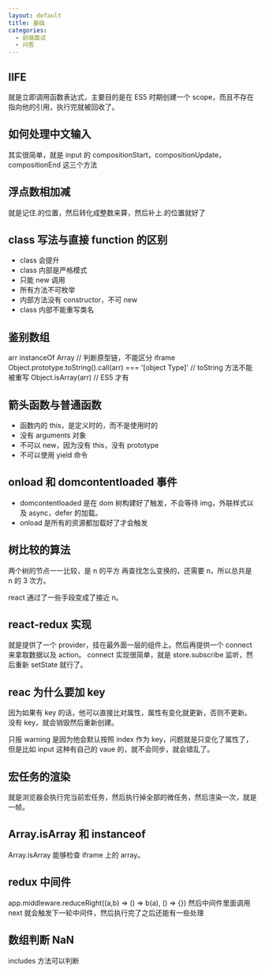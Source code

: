 ```yaml
---
layout: default
title: 基础
categories:
  - 前端面试
  - 问答
---
```


## IIFE

就是立即调用函数表达式，主要目的是在 ES5 时期创建一个 scope，而且不存在指向他的引用，执行完就被回收了。

## 如何处理中文输入

其实很简单，就是 input 的 compositionStart，compositionUpdate，compositionEnd 这三个方法

## 浮点数相加减

就是记住.的位置，然后转化成整数来算，然后补上.的位置就好了

## class 写法与直接 function 的区别

- class 会提升
- class 内部是严格模式
- 只能 new 调用
- 所有方法不可枚举
- 内部方法没有 constructor，不可 new
- class 内部不能重写类名

## 鉴别数组

arr instanceOf Array // 判断原型链，不能区分 iframe
Object.prototype.toString().call(arr) === '[object Type]' // toString 方法不能被重写
Object.isArray(arr) // ES5 才有

## 箭头函数与普通函数

- 函数内的 this，是定义时的，而不是使用时的
- 没有 arguments 对象
- 不可以 new，因为没有 this，没有 prototype
- 不可以使用 yield 命令

## onload 和 domcontentloaded 事件

- domcontentloaded 是在 dom 树构建好了触发，不会等待 img，外联样式以及 async，defer 的加载。
- onload 是所有的资源都加载好了才会触发

## 树比较的算法

两个树的节点一一比较，是 n 的平方
再查找怎么变换的，还需要 n，所以总共是 n 的 3 次方。

react 通过了一些手段变成了接近 n。

## react-redux 实现

就是提供了一个 provider，挂在最外面一层的组件上。然后再提供一个 connect 来拿取数据以及 action。
connect 实现很简单，就是 store.subscribe 监听，然后重新 setState 就行了。

## reac 为什么要加 key

因为如果有 key 的话，他可以直接比对属性，属性有变化就更新，否则不更新。没有 key，就会销毁然后重新创建。

只报 warning 是因为他会默认按照 index 作为 key，问题就是只变化了属性了，但是比如 input 这种有自己的 vaue 的，就不会同步，就会错乱了。

## 宏任务的渲染

就是浏览器会执行完当前宏任务，然后执行掉全部的微任务，然后渲染一次，就是一帧。

## Array.isArray 和 instanceof

Array.isArray 能够检查 iframe 上的 array。

## redux 中间件

app.middleware.reduceRight((a,b) => () => b(a), () => {})
然后中间件里面调用 next 就会触发下一轮中间件，然后执行完了之后还能有一些处理

## 数组判断 NaN

includes 方法可以判断
